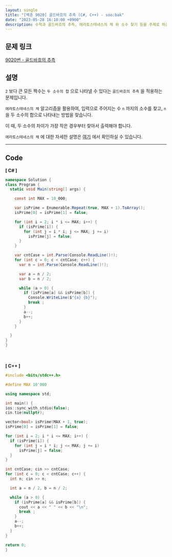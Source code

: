 ```yaml
---
layout: single
title: "[백준 9020] 골드바흐의 추측 (C#, C++) - soo:bak"
date: "2023-05-28 16:10:00 +0900"
description: 수학과 골드바흐의 추측, 에라토스테네스의 체 와 소수 찾기 등을 주제로 하는 백준 9020번 알고리즘 문제를 C# 과 C++ 로 풀이 및 해설
---
```


## 문제 링크
  [9020번 - 골드바흐의 추측](https://www.acmicpc.net/problem/9020)

## 설명
`2` 보다 큰 모든 짝수는 `두 소수의 합` 으로 나타낼 수 있다는 `골드바흐의 추측` 을 적용하는 문제입니다. <br>

`에라토스테네스의 체` 알고리즘을 활용하여, 입력으로 주어지는 수 `n` 까지의 소수를 찾고, `n` 을 두 소수의 합으로 나타내는 방법을 찾습니다. <br>

이 때, 두 소수의 차이가 가장 작은 경우부터 찾아서 출력해야 합니다. <br>

`에라토스테네스의 체` 에 대한 자세한 설명은 [여기](https://soo-bak.github.io/algorithm/theory/) 에서 확인하실 수 있습니다. <br>

- - -

## Code
<b>[ C# ] </b>
<br>

  ```c#
namespace Solution {
  class Program {
    static void Main(string[] args) {

      const int MAX = 10_000;

      var isPrime = Enumerable.Repeat(true, MAX + 1).ToArray();
      isPrime[0] = isPrime[1] = false;

      for (int i = 2; i * i <= MAX; i++) {
        if (isPrime[i]) {
          for (int j = i * i; j <= MAX; j += i)
            isPrime[j] = false;
        }
      }

      var cntCase = int.Parse(Console.ReadLine()!);
      for (int c = 0; c < cntCase; c++) {
        var n = int.Parse(Console.ReadLine()!);

        var a = n / 2;
        var b = n / 2;

        while (a > 0) {
          if (isPrime[a] && isPrime[b]) {
            Console.WriteLine($"{a} {b}");
            break ;
          }
          a--;
          b++;
        }
      }

    }
  }
}
  ```
<br><br>
<b>[ C++ ] </b>
<br>

  ```c++
#include <bits/stdc++.h>

#define MAX 10'000

using namespace std;

int main() {
  ios::sync_with_stdio(false);
  cin.tie(nullptr);

  vector<bool> isPrime(MAX + 1, true);
  isPrime[0] = isPrime[1] = false;

  for (int i = 2; i * i <= MAX; i++) {
    if (isPrime[i]) {
      for (int j = i * i; j <= MAX; j += i)
        isPrime[j] = false;
    }
  }

  int cntCase; cin >> cntCase;
  for (int c = 0; c < cntCase; c++) {
    int n; cin >> n;

    int a = n / 2, b = n / 2;

    while (a > 0) {
      if (isPrime[a] && isPrime[b]) {
        cout << a << " " << b << "\n";
        break ;
      }
      a--;
      b++;
    }
  }

  return 0;
}
  ```
